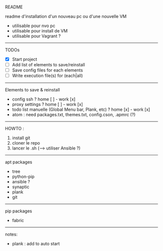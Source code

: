 README

readme d'installation d'un nouveau pc ou d'une nouvelle VM
* utilisable pour nvo pc
* utilisable pour install de VM
* utilisable pour Vagrant ?

---
TODOs
- [x] Start project
- [ ] Add list of elements to save/reinstall
- [ ] Save config files for each elements
- [ ] Write execution file(s) for (each|all)

---
Elements to save & reinstall
- config ssh ? home [ ] - work [x]
- proxy settings ? home [ ] - work [x]
- todo list manuelle (Global Menu bar, Plank, etc) ? home [x] - work [x]
- atom : need packages.txt, themes.txt, config.cson, .apmrc (?)

---
HOWTO :
1. install git
2. cloner le repo
3. lancer le <fichier>.sh
(--> utiliser Ansible ?)

---
apt packages
- tree
- python-pip
- ansible ?
- synaptic
- plank
- git

---
pip packages
- fabric

---
notes:
- plank : add to auto start
